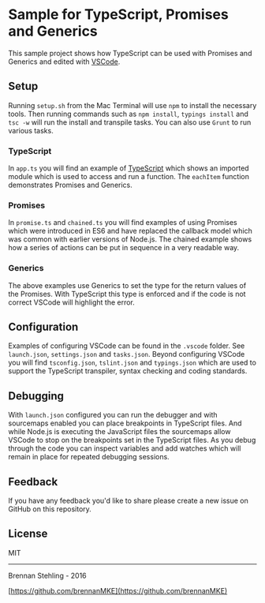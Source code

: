 # Sample for TypeScript, Promises and Generics

This sample project shows how TypeScript can be used with Promises and Generics and edited with [VSCode].

## Setup

Running `setup.sh` from the Mac Terminal will use `npm` to install the necessary tools. Then running commands such as `npm install`, `typings install` and `tsc -w` will run the install and transpile tasks. You can also use `Grunt` to run various tasks.

### TypeScript

In `app.ts` you will find an example of [TypeScript] which shows an imported module which is used to access and run a function. The `eachItem` function demonstrates Promises and Generics. 

### Promises

In `promise.ts` and `chained.ts` you will find examples of using Promises which were introduced in ES6 and have replaced the callback model which was common with earlier versions of Node.js. The chained example shows how a series of actions can be put in sequence in a very readable way.

### Generics

The above examples use Generics to set the type for the return values of the Promises. With TypeScript this type is enforced and if the code is not correct VSCode will highlight the error.

## Configuration

Examples of configuring VSCode can be found in the `.vscode` folder. See `launch.json`, `settings.json` and `tasks.json`. Beyond configuring VSCode you will find `tsconfig.json`, `tslint.json` and `typings.json` which are used to support the TypeScript transpiler, syntax checking and coding standards.

## Debugging

With `launch.json` configured you can run the debugger and with sourcemaps enabled you can place breakpoints in TypeScript files. And while Node.js is executing the JavaScript files the sourcemaps allow VSCode to stop on the breakpoints set in the TypeScript files. As you debug through the code you can inspect variables and add watches which will remain in place for repeated debugging sessions.

## Feedback

If you have any feedback you'd like to share please create a new issue on GitHub on this repository.

## License

MIT

---

Brennan Stehling - 2016

[https://github.com/brennanMKE](https://github.com/brennanMKE)

[VSCode]: https://code.visualstudio.com
[TypeScript]: https://www.typescriptlang.org
[Grunt]: http://gruntjs.com
